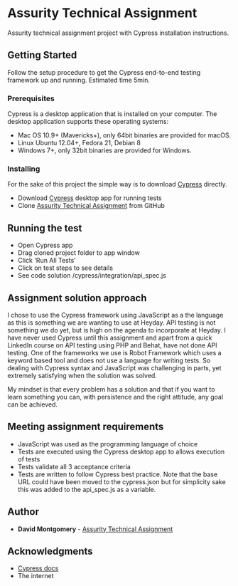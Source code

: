 # Assurity Technical Assignment

Assurity technical assignment project with Cypress installation instructions.

## Getting Started

Follow the setup procedure to get the Cypress end-to-end testing framework up and running. Estimated time 5min.

### Prerequisites

Cypress is a desktop application that is installed on your computer. The desktop application supports these operating systems:

- Mac OS 10.9+ (Mavericks+), only 64bit binaries are provided for macOS.
- Linux Ubuntu 12.04+, Fedora 21, Debian 8
- Windows 7+, only 32bit binaries are provided for Windows.

### Installing

For the sake of this project the simple way is to download [Cypress](http://download.cypress.io/desktop) directly.

- Download [Cypress](http://download.cypress.io/desktop) desktop app for running tests
- Clone [Assurity Technical Assignment](https://github.com/davidcmonty/assurity-technical-assignment.git) from GitHub

## Running the test

- Open Cypress app
- Drag cloned project folder to app window
- Click 'Run All Tests'
- Click on test steps to see details
- See code solution /cypress/integration/api_spec.js

## Assignment solution approach

I chose to use the Cypress framework using JavaScript as a the language as this is something we are wanting to use at Heyday. API testing is not something we do yet, but is high on the agenda to incorporate at Heyday. I have never used Cypress until this assignment and apart from a quick LinkedIn course on API testing using PHP and Behat, have not done API testing. One of the frameworks we use is Robot Framework which uses a keyword based tool and does not use a language for writing tests. So dealing with Cypress syntax and JavaScript was challenging in parts, yet extremely satisfying when the solution was solved.

My mindset is that every problem has a solution and that if you want to learn something you can, with persistence and the right attitude, any goal can be achieved.

## Meeting assignment requirements
- JavaScript was used as the programming language of choice
- Tests are executed using the Cypress desktop app to allows execution of tests
- Tests validate all 3 acceptance criteria
- Tests are written to follow Cypress best practice. Note that the base URL could have been moved to the cypress.json but for simplicity sake this was added to the api_spec.js as a variable.

## Author

* **David Montgomery** - [Assurity Technical Assignment](https://github.com/davidcmonty/assurity-technical-assignment.git)

## Acknowledgments

* [Cypress docs](https://docs.cypress.io/guides/overview/why-cypress.html)
* The internet

